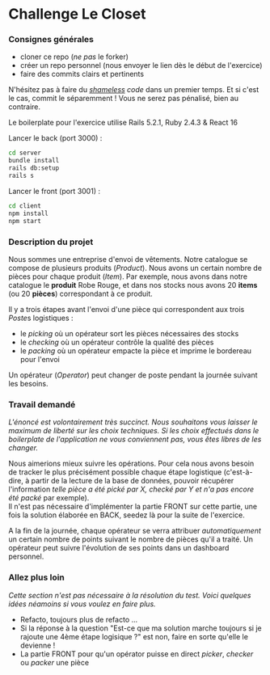# Challenge Le Closet

### Consignes générales

- cloner ce repo (_ne pas_ le forker)
- créer un repo personnel (nous envoyer le lien dès le début de l'exercice)
- faire des commits clairs et pertinents

N'hésitez pas à faire du _[shameless](https://blog.red-badger.com/2014/08/20/i-spent-3-days-with-sandi-metz-heres-what-i-learned) code_ dans un premier temps. Et si c'est le cas, commit le séparemment ! Vous ne serez pas pénalisé, bien au contraire.

Le boilerplate pour l'exercice utilise Rails 5.2.1, Ruby 2.4.3 & React 16

Lancer le back (port 3000) :

```bash
cd server
bundle install
rails db:setup
rails s
```

Lancer le front (port 3001) :

```bash
cd client
npm install
npm start
```

### Description du projet

Nous sommes une entreprise d'envoi de vêtements. Notre catalogue se compose de plusieurs produits (_Product_). Nous avons un certain nombre de pièces pour chaque produit (_Item_). Par exemple, nous avons dans notre catalogue le **produit** Robe Rouge, et dans nos stocks nous avons 20 **items** (ou 20 **pièces**) correspondant à ce produit.

Il y a trois étapes avant l'envoi d'une pièce qui correspondent aux trois *Poste*s logistiques :

- le _picking_ où un opérateur sort les pièces nécessaires des stocks
- le _checking_ où un opérateur contrôle la qualité des pièces
- le _packing_ où un opérateur empacte la pièce et imprime le bordereau pour l'envoi

Un opérateur (_Operator_) peut changer de poste pendant la journée suivant les besoins.

### Travail demandé

_L'énoncé est volontairement très succinct. Nous souhaitons vous laisser le maximum de liberté sur les choix techniques. Si les choix effectués dans le boilerplate de l'application ne vous conviennent pas, vous êtes libres de les changer._

Nous aimerions mieux suivre les opérations.
Pour cela nous avons besoin de tracker le plus précisément possible chaque étape logistique (c'est-à-dire, à partir de la lecture de la base de données, pouvoir récupérer l'information _telle pièce a été pické par X, checké par Y et n'a pas encore été packé_ par exemple).  
Il n'est pas nécessaire d'implémenter la partie FRONT sur cette partie, une fois la solution élaborée en BACK, seedez là pour la suite de l'exercice.

A la fin de la journée, chaque opérateur se verra attribuer _automatiquement_ un certain nombre de points suivant le nombre de pièces qu'il a traité. Un opérateur peut suivre l'évolution de ses points dans un dashboard personnel.

### Allez plus loin

_Cette section n'est pas nécessaire à la résolution du test. Voici quelques idées néamoins si vous voulez en faire plus._

- Refacto, toujours plus de refacto ...
- Si la réponse à la question "Est-ce que ma solution marche toujours si je rajoute une 4ème étape logisique ?" est non, faire en sorte qu'elle le devienne !
- La partie FRONT pour qu'un opérator puisse en direct _picker_, _checker_ ou _packer_ une pièce
